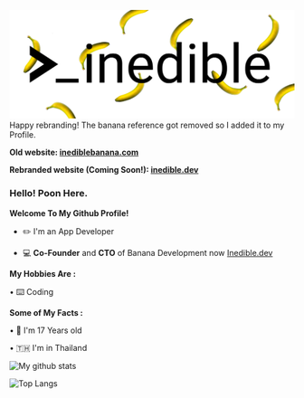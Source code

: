 ![inedible-banner](https://raw.githubusercontent.com/puntawatsub/profileimage/main/logo.svg)
Happy rebranding! The banana reference got removed so I added it to my Profile.

**Old website: [inediblebanana.com](https://inediblebanana.com)**

**Rebranded website (Coming Soon!): [inedible.dev](https://inedible.dev)**
### **Hello! Poon Here.**

**Welcome To My Github Profile!**
  
  - ✏️ I'm an App Developer
  
  - 💻 **Co-Founder** and **CTO** of Banana Development now [Inedible.dev](https://github.com/Banana-Development)

**My Hobbies Are :**
   
   • ⌨️ Coding
  
**Some of My Facts :**

   • 💩 I'm 17 Years old
   
   • 🇹🇭 I'm in Thailand

   ![My github stats](https://github-readme-stats.vercel.app/api?username=puntawatsub&show_icons=true)
   
   ![Top Langs](https://github-readme-stats.vercel.app/api/top-langs/?username=puntawatsub)
